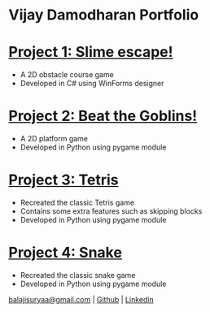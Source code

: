 # Vijay Damodharan Portfolio


# [Project 1: Slime escape!](https://github.com/Vijay1818/Slime-escape)
- A 2D obstacle course game
- Developed in C# using WinForms designer

# [Project 2: Beat the Goblins!](https://github.com/Vijay1818/Beat-the-Goblins)
- A 2D platform game
- Developed in Python using pygame module

# [Project 3: Tetris](https://github.com/Vijay1818/Tetris)
- Recreated the classic Tetris game 
- Contains some extra features such as skipping blocks
- Developed in Python using pygame module

# [Project 4: Snake](https://github.com/Vijay1818/Snake)
- Recreated the classic snake game 
- Developed in Python using pygame module

balajisuryaa@gmail.com | [Github](https://github.com/Vijay1818) | [Linkedin](https://www.linkedin.com/in/vijay-damodharan-666816192/) 
